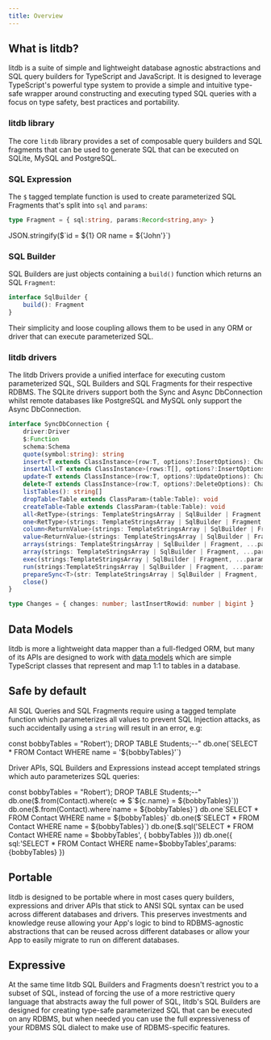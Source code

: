```yaml
---
title: Overview
---
```


## What is litdb?

litdb is a suite of simple and lightweight database agnostic abstractions and SQL query builders for TypeScript and JavaScript. 
It is designed to leverage TypeScript's powerful type system to provide a simple and intuitive type-safe wrapper around
constructing and executing typed SQL queries with a focus on type safety, best practices and portability.

### litdb library

The core `litdb` library provides a set of composable query builders and SQL fragments that can be used to generate
SQL that can be executed on SQLite, MySQL and PostgreSQL.

### SQL Expression

The `$` tagged template function is used to create parameterized SQL Fragments that's split into `sql` and `params`:

```ts
type Fragment = { sql:string, params:Record<string,any> }
```

<live-preview>
JSON.stringify($`id = ${1} OR name = ${'John'}`)
</live-preview>

### SQL Builder

SQL Builders are just objects containing a `build()` function which returns an SQL `Fragment`:

```ts
interface SqlBuilder {
    build(): Fragment
}
```

Their simplicity and loose coupling allows them to be used in any ORM or driver that can execute parameterized SQL.

### litdb drivers

The litdb Drivers provide a unified interface for executing custom parameterized SQL, SQL Builders and SQL Fragments 
for their respective RDBMS. The SQLite drivers support both the Sync and Async DbConnection whilst
remote databases like PostgreSQL and MySQL only support the Async DbConnection.

```ts
interface SyncDbConnection {
    driver:Driver
    $:Function
    schema:Schema
    quote(symbol:string): string
    insert<T extends ClassInstance>(row:T, options?:InsertOptions): Changes
    insertAll<T extends ClassInstance>(rows:T[], options?:InsertOptions): Changes
    update<T extends ClassInstance>(row:T, options?:UpdateOptions): Changes
    delete<T extends ClassInstance>(row:T, options?:DeleteOptions): Changes
    listTables(): string[]
    dropTable<Table extends ClassParam>(table:Table): void
    createTable<Table extends ClassParam>(table:Table): void
    all<RetType>(strings: TemplateStringsArray | SqlBuilder | Fragment | IntoFragment<RetType>, ...params: any[]): RetType[]
    one<RetType>(strings: TemplateStringsArray | SqlBuilder | Fragment | IntoFragment<RetType>, ...params: any[]): RetType
    column<ReturnValue>(strings: TemplateStringsArray | SqlBuilder | Fragment, ...params: any[]): RetType[]
    value<ReturnValue>(strings: TemplateStringsArray | SqlBuilder | Fragment, ...params: any[]): ReturnValue
    arrays(strings: TemplateStringsArray | SqlBuilder | Fragment, ...params: any[]): any[][]
    array(strings: TemplateStringsArray | SqlBuilder | Fragment, ...params: any[]): any[]
    exec(strings:TemplateStringsArray | SqlBuilder | Fragment, ...params:any[]): Changes
    run(strings:TemplateStringsArray | SqlBuilder | Fragment, ...params:any[]): void
    prepareSync<T>(str: TemplateStringsArray | SqlBuilder | Fragment, ...params: any[]): Statement    
    close()
}

type Changes = { changes: number; lastInsertRowid: number | bigint }
```

## Data Models

litdb is more a lightweight data mapper than a full-fledged ORM, but many of its APIs are designed to work with 
[data models](/models) which are simple TypeScript classes that represent and map 1:1 to tables in a database.

## Safe by default

All SQL Queries and SQL Fragments require using a tagged template function which parameterizes all values to prevent 
SQL Injection attacks, as such accidentally using a `string` will result in an error, e.g:

<live-preview>
const bobbyTables = "Robert'); DROP TABLE Students;--"
db.one(`SELECT * FROM Contact WHERE name = '${bobbyTables}'`)
</live-preview>

Driver APIs, SQL Builders and Expressions instead accept templated strings which auto parameterizes SQL queries:

<live-preview>
const bobbyTables = "Robert'); DROP TABLE Students;--"
db.one($.from(Contact).where(c => $`${c.name} = ${bobbyTables}`))
db.one($.from(Contact).where`name = ${bobbyTables}`)
db.one`SELECT * FROM Contact WHERE name = ${bobbyTables}`
db.one($`SELECT * FROM Contact WHERE name = ${bobbyTables}`)
db.one($.sql('SELECT * FROM Contact WHERE name = $bobbyTables', { bobbyTables }))
db.one({ sql:'SELECT * FROM Contact WHERE name=$bobbyTables',params:{bobbyTables} })
</live-preview>

## Portable

litdb is designed to be portable where in most cases query builders, expressions and driver APIs that stick to ANSI SQL
syntax can be used across different databases and drivers. This preserves investments and knowledge reuse allowing
your App's logic to bind to RDBMS-agnostic abstractions that can be reused across different databases or allow your 
App to easily migrate to run on different databases.

## Expressive

At the same time litdb SQL Builders and Fragments doesn't restrict you to a subset of SQL, instead of forcing the use of
a more restrictive query language that abstracts away the full power of SQL, litdb's SQL Builders are designed for creating
type-safe parameterized SQL that can be executed on any RDBMS, but when needed you can use the full expressiveness of 
your RDBMS SQL dialect to make use of RDBMS-specific features.
